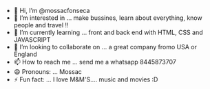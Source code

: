 - 👋 Hi, I’m @mossacfonseca
- 👀 I’m interested in ... make bussines, learn about everything, know people and travel !!
- 🌱 I’m currently learning ... front and back end with HTML, CSS and JAVASCRIPT
- 💞️ I’m looking to collaborate on ... a great company fromo USA or England
- 📫 How to reach me ... send me a whatsapp 8445873707
- 😄 Pronouns: ... Mossac  
- ⚡ Fun fact: ... I love M&M'S.... music and movies :D

<!---
mossacfonseca/mossacfonseca is a ✨ special ✨ repository because its `README.md` (this file) appears on your GitHub profile.
You can click the Preview link to take a look at your changes.
--->
